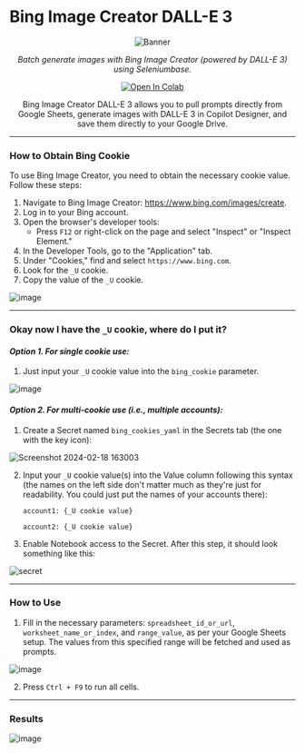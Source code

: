 # **Bing Image Creator DALL-E 3**
<p align="center">
  <img src="https://github.com/meap158/bing_image_creator_dalle3_batch/assets/14327094/74131092-2cba-4ee5-ab17-7c7ca20fccd3" alt="Banner"/>
</p>
<p align="center">
  <em>Batch generate images with Bing Image Creator (powered by DALL-E 3) using Seleniumbase.   </em>
</p>

<p align="center">
<a target="_blank" href="https://colab.research.google.com/github/meap158/bing_image_creator_dalle3_batch/blob/main/bing_image_creator_dalle3_batch_meap158.ipynb">
  <img src="https://colab.research.google.com/assets/colab-badge.svg" alt="Open In Colab"/>
</a>
</p>

<p align="center">
Bing Image Creator DALL-E 3 allows you to pull prompts directly from Google Sheets,
generate images with DALL-E 3 in Copilot Designer,
and save them directly to your Google Drive.
</p>

---
### **How to Obtain Bing Cookie**
To use Bing Image Creator, you need to obtain the necessary cookie value. Follow these steps:

1. Navigate to Bing Image Creator: https://www.bing.com/images/create.
2. Log in to your Bing account.
3. Open the browser's developer tools:
   - Press `F12` or right-click on the page and select "Inspect" or "Inspect Element."
4. In the Developer Tools, go to the "Application" tab.
5. Under "Cookies," find and select `https://www.bing.com`.
6. Look for the `_U` cookie.
7. Copy the value of the `_U` cookie.
   
![image](https://github.com/meap158/bing_image_creator_dalle3_batch/assets/14327094/42ce0b74-94e0-4b70-a492-cabc7fb8e73a)

---
### **Okay now I have the `_U` cookie, where do I put it?**
#### *Option 1. For single cookie use:*
1. Just input your `_U` cookie value into the `bing_cookie` parameter.

![image](https://github.com/meap158/bing_image_creator_dalle3_batch/assets/14327094/9d5e5e6b-5cdf-4f9a-8f6a-65ae5e0e28e5)


#### *Option 2. For multi-cookie use (i.e., multiple accounts):*

1. Create a Secret named `bing_cookies_yaml` in the Secrets tab (the one with the key icon):

![Screenshot 2024-02-18 163003](https://github.com/meap158/bing_image_creator_dalle3_batch/assets/14327094/d0eeac10-d2ff-4e3b-a8ae-7ac23397facf)

2. Input your `_U` cookie value(s) into the Value column following this syntax (the names on the left side don't matter much as they're just for readability. You could just put the names of your accounts there):
    ```
    account1: {_U cookie value}

    account2: {_U cookie value}
    ```
3. Enable Notebook access to the Secret.
After this step, it should look something like this:

![secret](https://github.com/meap158/bing_image_creator_dalle3_batch/assets/14327094/062a9e57-ca73-4fed-ac1c-cd682819e422)

---
### **How to Use**
1. Fill in the necessary parameters: `spreadsheet_id_or_url`, `worksheet_name_or_index`, and `range_value`, as per your Google Sheets setup. The values from this specified range will be fetched and used as prompts.

![image](https://github.com/meap158/bing_image_creator_dalle3_batch/assets/14327094/9b6c38ea-b64f-4f91-ae62-c27360fd7291)

2. Press `Ctrl + F9` to run all cells.

---
### **Results**
![image](https://github.com/meap158/bing_image_creator_dalle3_batch/assets/14327094/3a8169c8-1eb6-48fe-9403-dfa08670c7d4)
